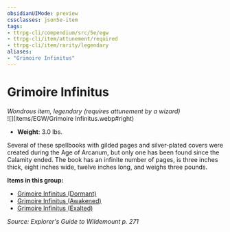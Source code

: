 ```yaml
---
obsidianUIMode: preview
cssclasses: json5e-item
tags:
- ttrpg-cli/compendium/src/5e/egw
- ttrpg-cli/item/attunement/required
- ttrpg-cli/item/rarity/legendary
aliases: 
- "Grimoire Infinitus"
---
```

# Grimoire Infinitus
*Wondrous item, legendary (requires attunement by a wizard)*  
![](items/EGW/Grimoire Infinitus.webp#right)  

- **Weight**: 3.0 lbs.

Several of these spellbooks with gilded pages and silver-plated covers were created during the Age of Arcanum, but only one has been found since the Calamity ended. The book has an infinite number of pages, is three inches thick, eight inches wide, twelve inches long, and weighs three pounds.

**Items in this group:**

- [Grimoire Infinitus (Dormant)](grimoire-infinitus-dormant-egw.md)
- [Grimoire Infinitus (Awakened)](grimoire-infinitus-awakened-egw.md)
- [Grimoire Infinitus (Exalted)](grimoire-infinitus-exalted-egw.md)

*Source: Explorer's Guide to Wildemount p. 271*